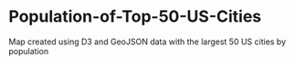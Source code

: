 # Population-of-Top-50-US-Cities
Map created using D3 and GeoJSON data with the largest 50 US cities by population
